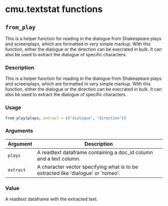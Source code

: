 # cmu.textstat functions

## `from_play`

This is a helper function for reading in the dialogue from Shakespeare plays and screenplays, which are formatted in very simple markup. With this function, either the dialogue or the direction can be execrated in bulk. It can also be used to extract the dialogue of specific characters.


### Description

This is a helper function for reading in the dialogue from Shakespeare plays and screenplays, which are formatted in very simple markup. With this function, either the dialogue or the direction can be execrated in bulk. It can also be used to extract the dialogue of specific characters.


### Usage

```r
from_play(plays, extract = c("dialogue", "direction"))
```


### Arguments

Argument      |Description
------------- |----------------
`plays`     |     A readtext dataframe containing a doc_id column and a text column.
`extract`     |     A character vector specifying what is to be extracted like 'dialogue' or 'romeo'.


### Value

A readtext dataframe with the extracted text.


